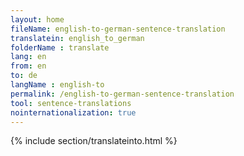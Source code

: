 ```yaml
---
layout: home
fileName: english-to-german-sentence-translation
translatein: english_to_german
folderName : translate
lang: en
from: en
to: de
langName : english-to
permalink: /english-to-german-sentence-translation
tool: sentence-translations
nointernationalization: true
---
```

{% include section/translateinto.html %}
